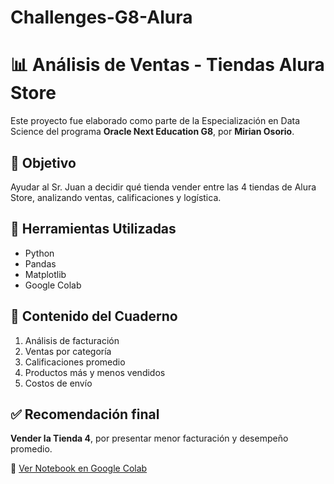 # Challenges-G8-Alura
# 📊 Análisis de Ventas - Tiendas Alura Store

Este proyecto fue elaborado como parte de la Especialización en Data Science del programa **Oracle Next Education G8**, por **Mirian Osorio**.

## 🧠 Objetivo
Ayudar al Sr. Juan a decidir qué tienda vender entre las 4 tiendas de Alura Store, analizando ventas, calificaciones y logística.

## 🔎 Herramientas Utilizadas
- Python
- Pandas
- Matplotlib
- Google Colab

## 📌 Contenido del Cuaderno
1. Análisis de facturación
2. Ventas por categoría
3. Calificaciones promedio
4. Productos más y menos vendidos
5. Costos de envío

## ✅ Recomendación final
**Vender la Tienda 4**, por presentar menor facturación y desempeño promedio.

📂 [Ver Notebook en Google Colab](URL-DEL-COLAB)  
